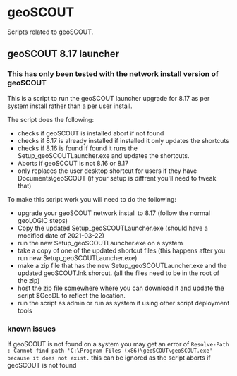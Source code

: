 # geoSCOUT
Scripts related to geoSCOUT.

## geoSCOUT 8.17 launcher

### **This has only been tested with the network install version of geoSCOUT**

This is a script to run the geoSCOUT launcher upgrade for 8.17 as per system install rather than a per user install.

The script does the following:
* checks if geoSCOUT is installed abort if not found
* checks if 8.17 is already installed if installed it only updates the shortcuts
* checks if 8.16 is found if found it runs the Setup_geoSCOUTLauncher.exe and updates the shortcuts.
* Aborts if geoSCOUT is not 8.16 or 8.17
* only replaces the user desktop shortcut for users if they have Documents\geoSCOUT (if your setup is diffrent you'll need to tweak that)

To make this script work you will need to do the following:
* upgrade your geoSCOUT network install to 8.17 (follow the normal geoLOGIC steps)
* Copy the updated Setup_geoSCOUTLauncher.exe (should have a modified date of 2021-03-22)
* run the new Setup_geoSCOUTLauncher.exe on a system
* take a copy of one of the updated shortcut files (this happens after you run new Setup_geoSCOUTLauncher.exe)
* make a zip file that has the new Setup_geoSCOUTLauncher.exe and the updated geoSCOUT.lnk shorcut. (all the files need to be in the root of the zip)
* host the zip file somewhere where you can download it and update the script $GeoDL to reflect the location.
* run the script as admin or run as system if using other script deployment tools

### known issues

If geoSCOUT is not found on a system you may get an error of `Resolve-Path : Cannot find path 'C:\Program Files (x86)\geoSCOUT\geoSCOUT.exe' because it does not exist.` this can be ignored as the script aborts if geoSCOUT is not found
